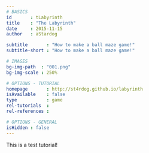 ```yaml
---
# BASICS
id       : tLabyrinth
title    : "The Labyrinth"
date     : 2015-11-15
author   : aStardog

subtitle       : "How to make a ball maze game!"
subtitle-short : "How to make a ball maze game!"

# IMAGES
bg-img-path  : "001.png"
bg-img-scale : 250%

# OPTIONS - TUTORIAL
homepage       : http://st4rdog.github.io/labyrinth
isAvailable    : false
type           : game
rel-tutorials  : 
rel-references : 

# OPTIONS - GENERAL
isHidden : false
---
```

This is a test tutorial!
